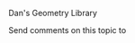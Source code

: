 ﻿Dan&#39;s Geometry Library




Send comments on this topic to [](mailto:?Subject=Dan's%20Geometry%20Library)
